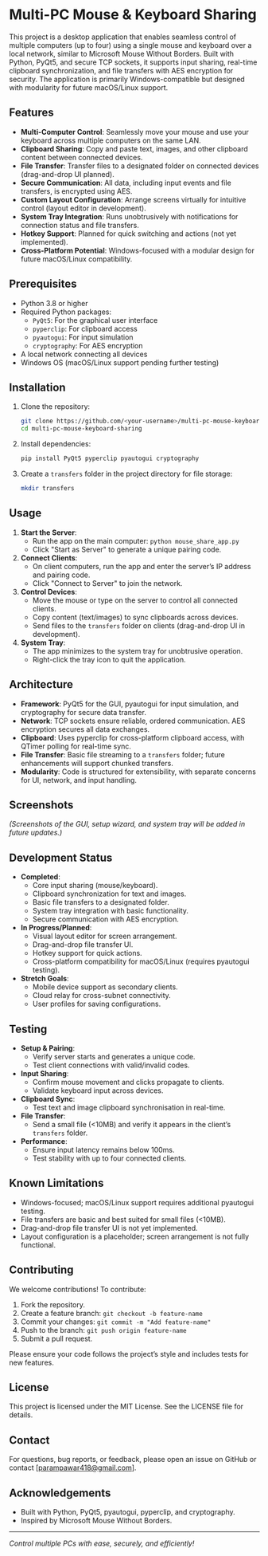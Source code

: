 # Multi-PC Mouse & Keyboard Sharing

This project is a desktop application that enables seamless control of multiple computers (up to four) using a single mouse and keyboard over a local network, similar to Microsoft Mouse Without Borders. Built with Python, PyQt5, and secure TCP sockets, it supports input sharing, real-time clipboard synchronization, and file transfers with AES encryption for security. The application is primarily Windows-compatible but designed with modularity for future macOS/Linux support.

## Features

- **Multi-Computer Control**: Seamlessly move your mouse and use your keyboard across multiple computers on the same LAN.
- **Clipboard Sharing**: Copy and paste text, images, and other clipboard content between connected devices.
- **File Transfer**: Transfer files to a designated folder on connected devices (drag-and-drop UI planned).
- **Secure Communication**: All data, including input events and file transfers, is encrypted using AES.
- **Custom Layout Configuration**: Arrange screens virtually for intuitive control (layout editor in development).
- **System Tray Integration**: Runs unobtrusively with notifications for connection status and file transfers.
- **Hotkey Support**: Planned for quick switching and actions (not yet implemented).
- **Cross-Platform Potential**: Windows-focused with a modular design for future macOS/Linux compatibility.

## Prerequisites

- Python 3.8 or higher
- Required Python packages:
  - `PyQt5`: For the graphical user interface
  - `pyperclip`: For clipboard access
  - `pyautogui`: For input simulation
  - `cryptography`: For AES encryption
- A local network connecting all devices
- Windows OS (macOS/Linux support pending further testing)

## Installation

1. Clone the repository:

   ```bash
   git clone https://github.com/<your-username>/multi-pc-mouse-keyboard-sharing.git
   cd multi-pc-mouse-keyboard-sharing
   ```
2. Install dependencies:

   ```bash
   pip install PyQt5 pyperclip pyautogui cryptography
   ```
3. Create a `transfers` folder in the project directory for file storage:

   ```bash
   mkdir transfers
   ```

## Usage

1. **Start the Server**:
   - Run the app on the main computer: `python mouse_share_app.py`
   - Click "Start as Server" to generate a unique pairing code.
2. **Connect Clients**:
   - On client computers, run the app and enter the server’s IP address and pairing code.
   - Click "Connect to Server" to join the network.
3. **Control Devices**:
   - Move the mouse or type on the server to control all connected clients.
   - Copy content (text/images) to sync clipboards across devices.
   - Send files to the `transfers` folder on clients (drag-and-drop UI in development).
4. **System Tray**:
   - The app minimizes to the system tray for unobtrusive operation.
   - Right-click the tray icon to quit the application.

## Architecture

- **Framework**: PyQt5 for the GUI, pyautogui for input simulation, and cryptography for secure data transfer.
- **Network**: TCP sockets ensure reliable, ordered communication. AES encryption secures all data exchanges.
- **Clipboard**: Uses pyperclip for cross-platform clipboard access, with QTimer polling for real-time sync.
- **File Transfer**: Basic file streaming to a `transfers` folder; future enhancements will support chunked transfers.
- **Modularity**: Code is structured for extensibility, with separate concerns for UI, network, and input handling.

## Screenshots

*(Screenshots of the GUI, setup wizard, and system tray will be added in future updates.)*

## Development Status

- **Completed**:
  - Core input sharing (mouse/keyboard).
  - Clipboard synchronization for text and images.
  - Basic file transfers to a designated folder.
  - System tray integration with basic functionality.
  - Secure communication with AES encryption.
- **In Progress/Planned**:
  - Visual layout editor for screen arrangement.
  - Drag-and-drop file transfer UI.
  - Hotkey support for quick actions.
  - Cross-platform compatibility for macOS/Linux (requires pyautogui testing).
- **Stretch Goals**:
  - Mobile device support as secondary clients.
  - Cloud relay for cross-subnet connectivity.
  - User profiles for saving configurations.

## Testing

- **Setup & Pairing**:
  - Verify server starts and generates a unique code.
  - Test client connections with valid/invalid codes.
- **Input Sharing**:
  - Confirm mouse movement and clicks propagate to clients.
  - Validate keyboard input across devices.
- **Clipboard Sync**:
  - Test text and image clipboard synchronisation in real-time.
- **File Transfer**:
  - Send a small file (&lt;10MB) and verify it appears in the client’s `transfers` folder.
- **Performance**:
  - Ensure input latency remains below 100ms.
  - Test stability with up to four connected clients.

## Known Limitations

- Windows-focused; macOS/Linux support requires additional pyautogui testing.
- File transfers are basic and best suited for small files (&lt;10MB).
- Drag-and-drop file transfer UI is not yet implemented.
- Layout configuration is a placeholder; screen arrangement is not fully functional.

## Contributing

We welcome contributions! To contribute:

1. Fork the repository.
2. Create a feature branch: `git checkout -b feature-name`
3. Commit your changes: `git commit -m "Add feature-name"`
4. Push to the branch: `git push origin feature-name`
5. Submit a pull request.

Please ensure your code follows the project’s style and includes tests for new features.

## License

This project is licensed under the MIT License. See the LICENSE file for details.

## Contact

For questions, bug reports, or feedback, please open an issue on GitHub or contact \[parampawar418@gmail.com].

## Acknowledgements

- Built with Python, PyQt5, pyautogui, pyperclip, and cryptography.
- Inspired by Microsoft Mouse Without Borders.

---

*Control multiple PCs with ease, securely, and efficiently!*
